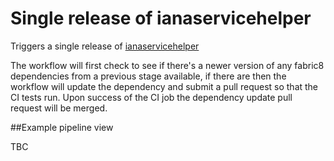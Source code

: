 # Single release of ianaservicehelper

Triggers a single release of [ianaservicehelper](https://github.com/fabric8io/ianaservicehelper)

The workflow will first check to see if there's a newer version of any fabric8 dependencies from a previous stage available, if there are then the workflow will update the dependency and submit a pull request so that the CI tests run.  Upon success of the CI job the dependency update pull request will be merged.

##Example pipeline view

TBC
